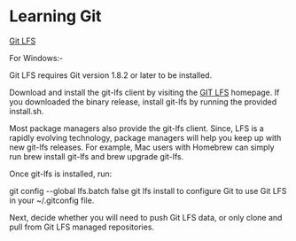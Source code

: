 # Learning Git

[Git LFS](https://github.com/git-lfs/git-lfs/wiki/Tutorial)

For Windows:- 

Git LFS requires Git version 1.8.2 or later to be installed.

Download and install the git-lfs client by visiting the [GIT LFS](https://git-lfs.github.com/) homepage. If you downloaded the binary release, install git-lfs by running the provided install.sh.

Most package managers also provide the git-lfs client. Since, LFS is a rapidly evolving technology, package managers will help you keep up with new git-lfs releases. For example, Mac users with Homebrew can simply run brew install git-lfs and brew upgrade git-lfs.

Once git-lfs is installed, run:

git config --global lfs.batch false
git lfs install
to configure Git to use Git LFS in your ~/.gitconfig file.

Next, decide whether you will need to push Git LFS data, or only clone and pull from Git LFS managed repositories. 
